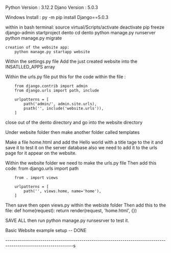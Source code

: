Python Version : 3.12.2
Djano Version  : 5.0.3


Windows Install :
py -m pip install Django==5.0.3

within in bash terminal:
    source virtual/Scripts/activate
    deactivate
    pip freeze
    django-admin startproject dento
    cd dento
    python manage.py runserver
    python manage.py migrate

    creation of the website app:
        python manage.py startapp website

Within the settings.py file
    Add the just created website into the INSATLLED_APPS array

Within the urls.py file
    put this for the code within the file :
        
        from django.contrib import admin
        from django.urls import path, include

        urlpatterns = [
            path('admin/', admin.site.urls),
            psath('', include('website.urls')),
        ]

close out of the dento directory and go into the website directory 

Under website folder then make another folder called templates

Make a file home.html 
    and add the Hello world with a title tage to the it and save it to test it on the server database
    also we need to add it to the urls page for it appear on the website.

Within the website folder we need to make the urls.py file 
    Then add this code: 
        from django.urls import path

        from . import views

        urlpatterns = [
            path('', views.home, name='home'),
        ]

Then save then open views.py within the webiste folder
    Then add this to the file: 
        def home(request):
            return render(request, 'home.html', {})

SAVE ALL then run python manage.py runsesrver to test it.

Basic Website example setup -- DONE

---------------------------------------------------------------------------------------------------------------s